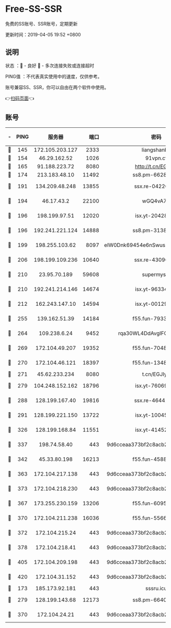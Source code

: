 # Free-SS-SSR

免费的SS账号、SSR账号，定期更新

更新时间：2019-04-05 19:52 +0800

## 说明

状态     ：🙂 - 良好 🙁 - 多次连接失败或连接超时

PING值   ：不代表真实使用中的速度，仅供参考。

账号兼容SS、SSR，你可以自由在两个软件中使用。

👉[扫码页面](https://liesauer.github.io/Free-SS-SSR/)👈

## 账号

|-|PING|服务器|端口|密码|加密方式|区域|
|:----:|:----:|:-----:|-----:|:----:|:----:|:----:|
|🙂|145|172.105.203.127|2333|liangshanbo|chacha20|JP|
|🙂|154|46.29.162.52|1026|91vpn.cf|rc4-md5|RU|
|🙂|165|91.188.223.72|8080|http://t.cn/EGJIyrl|rc4-md5|RU|
|🙂|174|213.183.48.10|11492|ss8.pm-66285034|rc4-md5|RU|
|🙂|191|134.209.48.248|13855|ssx.re-04220668|aes-256-cfb|US|
|🙂|194|46.17.43.2|22100|wGQ4vA7D|aes-256-gcm|RU|
|🙂|196|198.199.97.51|12020|isx.yt-20428296|aes-256-cfb|US|
|🙂|196|192.241.221.124|14888|ss8.pm-31382294|aes-256-cfb|US|
|🙂|199|198.255.103.62|8097|eIW0Dnk69454e6nSwuspv9DmS201tQ0D|aes-256-cfb|US|
|🙂|206|198.199.109.236|10640|ssx.re-43096758|aes-256-cfb|US|
|🙂|210|23.95.70.189|59608|supermyssr|chacha20-ietf|US|
|🙂|210|192.241.214.146|14674|isx.yt-96334607|aes-256-cfb|US|
|🙂|212|162.243.147.10|14594|isx.yt-00129224|aes-256-cfb|US|
|🙂|255|139.162.51.39|14184|f55.fun-79338147|aes-256-cfb|SG|
|🙂|264|109.238.6.24|9452|rqa30WL4DdAvgIFG6Fs3znzTa|aes-256-cfb|FR|
|🙂|269|172.104.49.207|19352|f55.fun-70481610|aes-256-cfb|SG|
|🙂|270|172.104.46.121|18397|f55.fun-13486304|aes-256-cfb|SG|
|🙂|271|45.62.233.234|8080|t.cn/EGJIyrl|rc4-md5|CA|
|🙂|279|104.248.152.162|18796|isx.yt-76069686|aes-256-cfb|SG|
|🙂|288|128.199.167.40|19816|ssx.re-46441755|aes-256-cfb|SG|
|🙂|291|128.199.221.150|13722|isx.yt-10045081|aes-256-cfb|SG|
|🙂|326|128.199.168.84|11551|isx.yt-41452908|aes-256-cfb|SG|
|🙂|337|198.74.58.40|443|9d6cceaa373bf2c8acb22e60b6a58be6|aes-256-cfb|US|
|🙂|342|45.33.80.198|16213|f55.fun-45880587|aes-256-cfb|US|
|🙂|363|172.104.217.138|443|9d6cceaa373bf2c8acb22e60b6a58be6|aes-256-cfb|US|
|🙂|373|172.104.218.230|443|9d6cceaa373bf2c8acb22e60b6a58be6|aes-256-cfb|US|
|🙂|367|173.255.230.159|13206|f55.fun-60953753|aes-256-cfb|US|
|🙂|370|172.104.211.238|16036|f55.fun-55663188|aes-256-cfb|US|
|🙂|372|172.104.215.24|443|9d6cceaa373bf2c8acb22e60b6a58be6|aes-256-cfb|US|
|🙂|378|172.104.218.41|443|9d6cceaa373bf2c8acb22e60b6a58be6|aes-256-cfb|US|
|🙂|405|172.104.209.198|443|9d6cceaa373bf2c8acb22e60b6a58be6|aes-256-cfb|US|
|🙂|420|172.104.31.152|443|9d6cceaa373bf2c8acb22e60b6a58be6|aes-256-cfb|US|
|🙁|173|185.173.92.181|443|sssru.icu|rc4-md5|RU|
|🙁|279|128.199.143.68|12173|ss8.pm-66400443|aes-256-cfb|SG|
|🙁|370|172.104.24.21|443|9d6cceaa373bf2c8acb22e60b6a58be6|aes-256-cfb|US|
